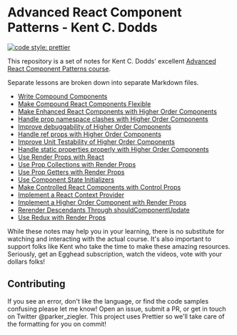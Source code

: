 # Advanced React Component Patterns - Kent C. Dodds

[![code style: prettier](https://img.shields.io/badge/code_style-prettier-ff69b4.svg?style=flat-square)](https://github.com/prettier/prettier)

This repository is a set of notes for Kent C. Dodds' excellent [Advanced React Component Patterns course](https://egghead.io/courses/advanced-react-component-patterns).

Separate lessons are broken down into separate Markdown files.

* [Write Compound Components](CompoundComponents.md)
* [Make Compound React Components Flexible](FlexibleCompoundComponents.md)
* [Make Enhanced React Components with Higher Order Components](HigherOrderComponents.md)
* [Handle prop namespace clashes with Higher Order Components](PropNamespaceClashes.md)
* [Improve debuggability of Higher Order Components](DebuggabilityOfHOCs.md)
* [Handle ref props with Higher Order Components](RefPropsWithHOCs.md)
* [Improve Unit Testability of Higher Order Components](UnitTestabilityOfHOCs.md)
* [Handle static properties properly with Higher Order Components](HandleStaticPropertiesHOCs.md)
* [Use Render Props with React](RenderProps.md)
* [Use Prop Collections with Render Props](PropCollections.md)
* [Use Prop Getters with Render Props](PropGetters.md)
* [Use Component State Initializers](ComponentStateInitializers.md)
* [Make Controlled React Components with Control Props](ControlledComponentsWithControlProps.md)
* [Implement a React Context Provider](ReactContextProvider.md)
* [Implement a Higher Order Component with Render Props](HOCWithRenderProps.md)
* [Rerender Descendants Through shouldComponentUpdate](RerenderDescendantsSCU.md)
* [Use Redux with Render Props](UseReduxWithRenderProps.md)

While these notes may help you in your learning, there is no substitute for watching and interacting with the actual course. It's also important to support folks like Kent who take the time to make these amazing resources. Seriously, get an Egghead subscription, watch the videos, vote with your dollars folks!

## Contributing

If you see an error, don't like the language, or find the code samples confusing please let me know! Open an issue, submit a PR, or get in touch on Twitter @parker_ziegler. This project uses Prettier so we'll take care of the formatting for you on commit!
